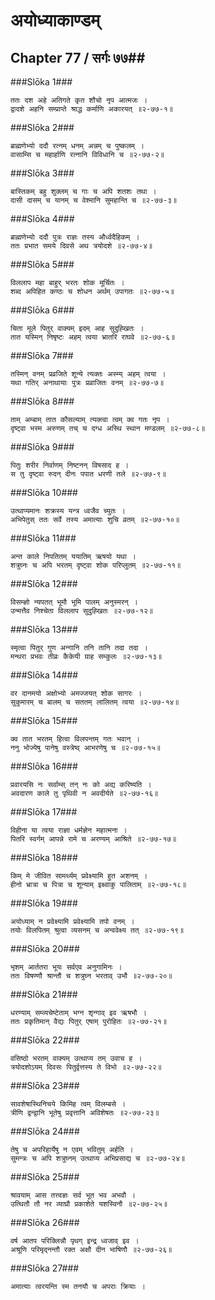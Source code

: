 अयोध्याकाण्डम्
===============================


## Chapter 77  / सर्गः ७७##


###Slōka 1###


    ततः दश अहे अतिगते कृत शौचो नृप आत्मजः ।
    द्वादशे अहनि सम्प्राप्ते श्राद्ध कर्माणि अकारयत् ॥२-७७-१॥


###Slōka 2###


    ब्राह्मणेभ्यो ददौ रत्नम् धनम् अन्नम् च पुष्कलम् ।
    वासाम्सि च महार्हाणि रत्नानि विविधानि च ॥२-७७-२॥


###Slōka 3###


    बास्तिकम् बहु शुक्लम् च गाः च अपि शतशः तथा ।
    दासी दासम् च यानम् च वेश्मानि सुमहान्ति च ॥२-७७-३॥


###Slōka 4###


    ब्राह्मणेभ्यो ददौ पुत्रः राज्ञः तस्य और्ध्वदैहिकम् ।
    ततः प्रभात समये दिवसे अथ त्रयोदशे ॥२-७७-४॥


###Slōka 5###


    विललाप महा बाहुर् भरतः शोक मूर्चितः ।
    शब्द अपिहित कण्ठः च शोधन अर्थम् उपागतः ॥२-७७-५॥


###Slōka 6###


    चिता मूले पितुर् वाक्यम् इदम् आह सुदुह्खितः ।
    तात यस्मिन् निषृष्टः अहम् त्वया भ्रातरि राघवे ॥२-७७-६॥


###Slōka 7###


    तस्मिन् वनम् प्रव्रजिते शून्ये त्यक्तः अस्म्य् अहम् त्वया ।
    यथा गतिर् अनाथायाः पुत्रः प्रव्राजितः वनम् ॥२-७७-७॥


###Slōka 8###


    ताम् अम्बाम् तात कौसल्याम् त्यक्त्वा त्वम् क्व गतः नृप ।
    दृष्ट्वा भस्म अरुणम् तच् च दग्ध अस्थि स्थान मण्डलम् ॥२-७७-८॥


###Slōka 9###


    पितुः शरीर निर्वाणम् निष्टनन् विषसाद ह ।
    स तु दृष्ट्वा रुदन् दीनः पपात धरणी तले ॥२-७७-९॥


###Slōka 10###


    उत्थाप्यमानः शक्रस्य यन्त्र ध्वजैव च्युतः ।
    अभिपेतुस् ततः सर्वे तस्य अमात्याः शुचि व्रतम् ॥२-७७-१०॥


###Slōka 11###


    अन्त काले निपतितम् ययातिम् ऋषयो यथा ।
    शत्रुघ्नः च अपि भरतम् दृष्ट्वा शोक परिप्लुतम् ॥२-७७-११॥


###Slōka 12###


    विसम्ज्ञो न्यपतत् भूमौ भूमि पालम् अनुस्मरन् ।
    उन्मत्तैव निश्चेता विललाप सुदुह्खितः ॥२-७७-१२॥


###Slōka 13###


    स्मृत्वा पितुर् गुण अन्गानि तनि तानि तदा तदा ।
    मन्थरा प्रभवः तीव्रः कैकेयी ग्राह सम्कुलः ॥२-७७-१३॥


###Slōka 14###


    वर दानमयो अक्षोभ्यो अमज्जयत् शोक सागरः ।
    सुकुमारम् च बालम् च सततम् लालितम् त्वया ॥२-७७-१४॥


###Slōka 15###


    क्व तात भरतम् हित्वा विलपन्तम् गतः भवान् ।
    ननु भोज्येषु पानेषु वस्त्रेष्व् आभरणेषु च ॥२-७७-१५॥


###Slōka 16###


    प्रवारयसि नः सर्वाम्स् तन् नः को अद्य करिष्यति ।
    अवदारण काले तु पृथिवी न अवदीर्यते ॥२-७७-१६॥


###Slōka 17###


    विहीना या त्वया राज्ञा धर्मज्ञेन महात्मना ।
    पितरि स्वर्गम् आपन्ने रामे च अरण्यम् आश्रिते ॥२-७७-१७॥


###Slōka 18###


    किम् मे जीवित सामर्थ्यम् प्रवेक्ष्यामि हुत अशनम् ।
    हीनो भ्रात्रा च पित्रा च शून्याम् इक्ष्वाकु पालिताम् ॥२-७७-१८॥


###Slōka 19###


    अयोध्याम् न प्रवेक्ष्यामि प्रवेक्ष्यामि तपो वनम् ।
    तयोः विलपितम् श्रुत्वा व्यसनम् च अन्ववेक्ष्य तत् ॥२-७७-१९॥


###Slōka 20###


    भृशम् आर्ततरा भूयः सर्वएव अनुगामिनः ।
    ततः विषण्णौ श्रान्तौ च शत्रुघ्न भरताव् उभौ ॥२-७७-२०॥


###Slōka 21###


    धरण्याम् सम्व्यचेष्टेताम् भग्न शृन्गाव् इव ऋषभौ ।
    ततः प्रकृतिमान् वैद्यः पितुर् एषाम् पुरोहितः ॥२-७७-२१॥


###Slōka 22###


    वसिष्ठो भरतम् वाक्यम् उत्थाप्य तम् उवाच ह ।
    त्रयोदशोऽयम् दिवसः पितुर्वृत्तस्य ते विभो ॥२-७७-२२॥


###Slōka 23###


    सावशेषास्थिनिचये किमिह त्वम् विलम्बसे ।
    त्रीणि द्वन्द्वानि भूतेषु प्रवृत्तानि अविशेषतः ॥२-७७-२३॥


###Slōka 24###


    तेषु च अपरिहार्येषु न एवम् भवितुम् अर्हति ।
    सुमन्त्रः च अपि शत्रुघ्नम् उत्थाप्य अभिप्रसाद्य च ॥२-७७-२४॥


###Slōka 25###


    श्रावयाम् आस तत्त्वज्ञः सर्व भूत भव अभवौ ।
    उत्थितौ तौ नर व्याघ्रौ प्रकाशेते यशस्विनौ ॥२-७७-२५॥


###Slōka 26###


    वर्ष आतप परिक्लिन्नौ पृथग् इन्द्र ध्वजाव् इव ।
    अश्रूणि परिमृद्नन्तौ रक्त अक्षौ दीन भाषिणौ ॥२-७७-२६॥


###Slōka 27###


    अमात्याः त्वरयन्ति स्म तनयौ च अपराः क्रियाः ।
    


